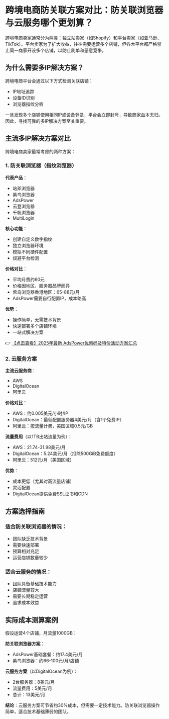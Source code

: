 # 跨境电商防关联方案对比：防关联浏览器与云服务哪个更划算？

跨境电商卖家通常分为两类：独立站卖家（如Shopify）和平台卖家（如亚马逊、TikTok）。平台卖家为了扩大收益，往往需要运营多个店铺，但各大平台都严格禁止同一商家开设多个店铺，以防止刷单和恶意竞争。

## 为什么需要多IP解决方案？

跨境电商平台会通过以下方式检测关联店铺：
- IP地址追踪
- 设备ID识别
- 浏览器指纹分析

一旦发现多个店铺使用相同IP或设备登录，平台会立即封号，导致商家血本无归。因此，寻找可靠的多IP解决方案至关重要。

## 主流多IP解决方案对比

跨境电商卖家最常考虑的两种方案：

### 1. 防关联浏览器（指纹浏览器）

**代表产品**：
- 站斧浏览器
- 紫鸟浏览器
- AdsPower
- 云登浏览器
- 千帆浏览器
- MultiLogin

**核心功能**：
- 创建自定义数字指纹
- 独立浏览器环境
- 模拟不同硬件配置
- 规避平台检测

**价格对比**：
- 平均月费约60元
- 价格因地区、服务器品牌而异
- 紫鸟浏览器香港地区：65-88元/月
- AdsPower需要自行配置IP，成本略高

**优势**：
- 操作简单，无需技术背景
- 快速部署多个店铺环境
- 一站式解决方案

👉 [【点击查看】2025年最新 AdsPower优惠码及特价活动方案汇总](https://bit.ly/adspower_free)

### 2. 云服务方案

**主流云服务商**：
- AWS
- DigitalOcean
- 阿里云

**价格对比**：
- AWS：约0.005美元/小时/IP
- DigitalOcean：最低配置服务器4美元/月（含1个免费IP）
- 阿里云：按流量计费，美国区域0.5元/GB

**流量费用**（以1TB出站流量为例）：
- AWS：21.74-31.98美元/月
- DigitalOcean：5.24美元/月（扣除500GiB免费额度）
- 阿里云：512元/月（美国区域）

**优势**：
- 成本更低（尤其对高流量店铺）
- 灵活配置
- DigitalOcean提供免费SSL证书和CDN

## 方案选择指南

### 适合防关联浏览器的情况：
- 团队缺乏技术背景
- 需要快速部署
- 预算相对充足
- 运营店铺数量较少

### 适合云服务的情况：
- 团队具备基础技术能力
- 店铺流量较大
- 需要长期稳定运营
- 追求成本效益

## 实际成本测算案例

假设运营4个店铺，月流量1000GB：

**防关联浏览器方案**：
- AdsPower基础套餐：约17.4美元/月
- 紫鸟浏览器：约66-100元/月/店铺

**云服务方案**（以DigitalOcean为例）：
- 2台服务器：8美元/月
- 流量费用：5美元/月
- 总计：13美元/月

**结论**：云服务方案可节省约30%成本，但需要一定技术能力。防关联浏览器操作简单，适合技术基础薄弱的团队。